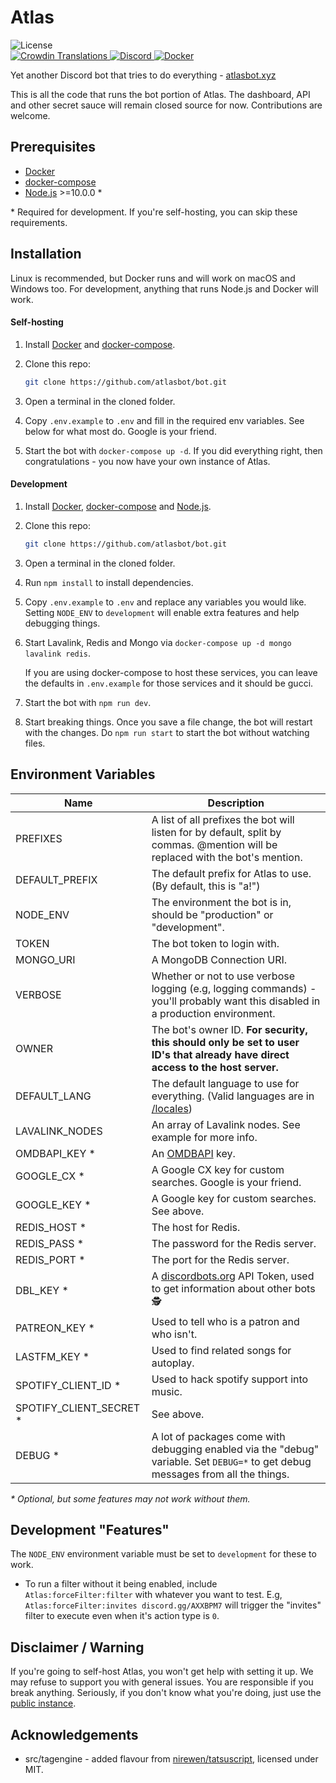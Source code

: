# Atlas

<div>
		<img src="https://img.shields.io/github/license/atlasbot/bot.svg" alt="License">
		<!-- for some reason this says "invalid response" even though it was working a few days ago, if anyone wants to fix it pls do -->
		<!-- <img src="https://img.shields.io/github/package-json/v/atlasbot/bot.svg?maxAge=300&label=version" alt="Version"> -->
</div>

<div>
    <a href="https://translate.atlasbot.xyz/">
			<img src="https://d322cqt584bo4o.cloudfront.net/getatlas/localized.svg?maxAge=300" alt="Crowdin Translations">
		</a>
    <a href="https://atlasbot.xyz/support">
			<img src="https://img.shields.io/discord/345177567541723137.svg?maxAge=300" alt="Discord">
		</a>
    <a href="https://hub.docker.com/r/sylver/bot">
			<img src="https://img.shields.io/docker/pulls/sylver/bot.svg?maxAge=300" alt="Docker">
		</a>
</div>

Yet another Discord bot that tries to do everything - [atlasbot.xyz](https://atlasbot.xyz)

This is all the code that runs the bot portion of Atlas. The dashboard, API and other secret sauce will remain closed source for now. Contributions are welcome.

## Prerequisites

- [Docker](https://docker.com/)
- [docker-compose](https://docs.docker.com/compose/)
- [Node.js](https://nodejs.org/en/) >=10.0.0 \*

\* Required for development. If you're self-hosting, you can skip these requirements.

## Installation

Linux is recommended, but Docker runs and will work on macOS and Windows too. For development, anything that runs Node.js and Docker will work.

#### Self-hosting

1. Install [Docker](https://docs.docker.com/install/) and [docker-compose](https://docs.docker.com/compose/install/).

1. Clone this repo:

   ```bash
   git clone https://github.com/atlasbot/bot.git
   ```

1. Open a terminal in the cloned folder.

1. Copy `.env.example` to `.env` and fill in the required env variables. See below for what most do. Google is your friend.

1. Start the bot with `docker-compose up -d`. If you did everything right, then congratulations - you now have your own instance of Atlas.

#### Development

1. Install [Docker](https://docs.docker.com/install/), [docker-compose](https://docs.docker.com/compose/install/) and [Node.js](https://nodejs.org/en/).

1. Clone this repo:

   ```bash
   git clone https://github.com/atlasbot/bot.git
   ```

1. Open a terminal in the cloned folder.

1. Run `npm install` to install dependencies.

1. Copy `.env.example` to `.env` and replace any variables you would like. Setting `NODE_ENV` to `development` will enable extra features and help debugging things.

1. Start Lavalink, Redis and Mongo via `docker-compose up -d mongo lavalink redis`.

   If you are using docker-compose to host these services, you can leave the defaults in `.env.example` for those services and it should be gucci.

1. Start the bot with `npm run dev`.

1. Start breaking things. Once you save a file change, the bot will restart with the changes. Do `npm run start` to start the bot without watching files.

## Environment Variables

| Name                     | Description                                                                                                                      |
| ------------------------ | -------------------------------------------------------------------------------------------------------------------------------- |
| PREFIXES                 | A list of all prefixes the bot will listen for by default, split by commas. @mention will be replaced with the bot's mention.    |
| DEFAULT_PREFIX           | The default prefix for Atlas to use. (By default, this is "a!")                                                                    |
| NODE_ENV                 | The environment the bot is in, should be "production" or "development".                                                          |
| TOKEN                    | The bot token to login with.                                                                                                     |
| MONGO_URI                | A MongoDB Connection URI.                                                                                                        |
| VERBOSE                  | Whether or not to use verbose logging (e.g, logging commands) - you'll probably want this disabled in a production environment.  |
| OWNER                    | The bot's owner ID. **For security, this should only be set to user ID's that already have direct access to the host server.**   |
| DEFAULT_LANG             | The default language to use for everything. (Valid languages are in [/locales](/locales))                                          |
| LAVALINK_NODES           | An array of Lavalink nodes. See example for more info.                                                                           |
| OMDBAPI_KEY \*           | An [OMDBAPI](http://omdbapi.com/apikey.aspx) key.                                                                                |
| GOOGLE_CX \*             | A Google CX key for custom searches. Google is your friend.                                                                      |
| GOOGLE_KEY \*            | A Google key for custom searches. See above.                                                                                     |
| REDIS_HOST \*            | The host for Redis.                                                                                                              |
| REDIS_PASS \*            | The password for the Redis server.                                                                                                |
| REDIS_PORT \*            | The port for the Redis server.                                                                                                    |
| DBL_KEY \*               | A [discordbots.org](https://discordbots.org/) API Token, used to get information about other bots 🕵                             |
| PATREON_KEY \*           | Used to tell who is a patron and who isn't.                                                                                     |
| LASTFM_KEY \*            | Used to find related songs for autoplay.                                                                                         |
| SPOTIFY_CLIENT_ID \*     | Used to hack spotify support into music.                                                                                         |
| SPOTIFY_CLIENT_SECRET \* | See above.                                                                                                                        |
| DEBUG \*                 | A lot of packages come with debugging enabled via the "debug" variable. Set `DEBUG=*` to get debug messages from all the things. |

_\* Optional, but some features may not work without them._

## Development "Features"

The `NODE_ENV` environment variable must be set to `development` for these to work.

- To run a filter without it being enabled, include `Atlas:forceFilter:filter` with whatever you want to test. E.g, `Atlas:forceFilter:invites discord.gg/AXXBPM7` will trigger the "invites" filter to execute even when it's action type is `0`.

## Disclaimer / Warning

If you're going to self-host Atlas, you won't get help with setting it up. We may refuse to support you with general issues. You are responsible if you break anything. Seriously, if you don't know what you're doing, just use the [public instance](https://atlasbot.xyz).

## Acknowledgements

- src/tagengine - added flavour from [nirewen/tatsuscript](https://github.com/nirewen/tatsuscript), licensed under MIT.
